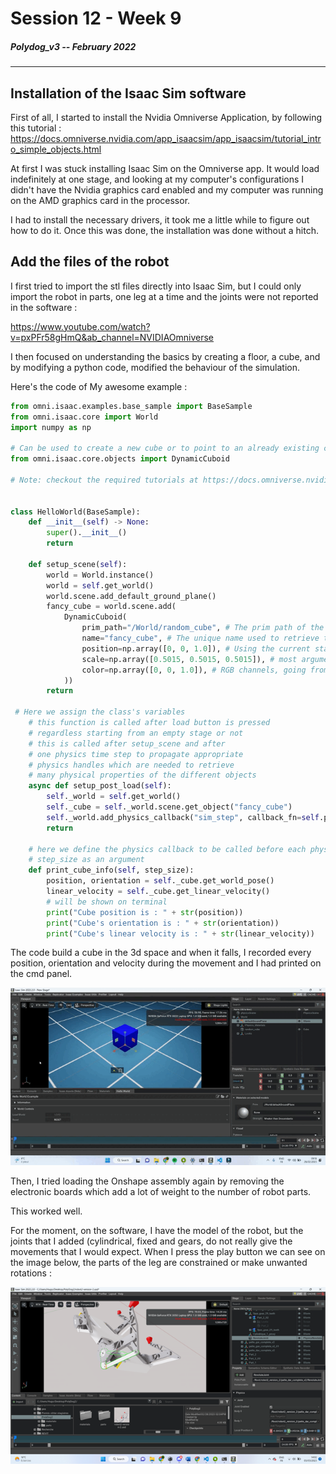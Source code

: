 # Session 12 - Week 9

##### Polydog_v3 -- February 2022

-----

## Installation of the Isaac Sim software

First of all, I started to install the Nvidia Omniverse Application, by following this tutorial :  https://docs.omniverse.nvidia.com/app_isaacsim/app_isaacsim/tutorial_intro_simple_objects.html


At first I was stuck installing Isaac Sim on the Omniverse app. It would load indefinitely at one stage, and looking at my computer's configurations I didn't have the Nvidia graphics card enabled and my computer was running on the AMD graphics card in the processor.

I had to install the necessary drivers, it took me a little while to figure out how to do it.
Once this was done, the installation was done without a hitch.

## Add the files of the robot

I first tried to import the stl files directly into Isaac Sim, but I could only import the robot in parts, one leg at a time and the joints were not reported in the software :

https://www.youtube.com/watch?v=pxPFr58gHmQ&ab_channel=NVIDIAOmniverse


I then focused on understanding the basics by creating a floor, a cube, and by modifying a python code, modified the behaviour of the simulation.

Here's the code of My awesome example :


```py
from omni.isaac.examples.base_sample import BaseSample
from omni.isaac.core import World
import numpy as np

# Can be used to create a new cube or to point to an already existing cube in stage.
from omni.isaac.core.objects import DynamicCuboid

# Note: checkout the required tutorials at https://docs.omniverse.nvidia.com/app_isaacsim/app_isaacsim/overview.html


class HelloWorld(BaseSample):
    def __init__(self) -> None:
        super().__init__()
        return

    def setup_scene(self):
        world = World.instance()
        world = self.get_world()
        world.scene.add_default_ground_plane()
        fancy_cube = world.scene.add(
            DynamicCuboid(
                prim_path="/World/random_cube", # The prim path of the cube in the USD stage
                name="fancy_cube", # The unique name used to retrieve the object from the scene later on
                position=np.array([0, 0, 1.0]), # Using the current stage units which is in meters by default.
                scale=np.array([0.5015, 0.5015, 0.5015]), # most arguments accept mainly numpy arrays.
                color=np.array([0, 0, 1.0]), # RGB channels, going from 0-1
            ))
        return

 # Here we assign the class's variables
    # this function is called after load button is pressed
    # regardless starting from an empty stage or not
    # this is called after setup_scene and after
    # one physics time step to propagate appropriate
    # physics handles which are needed to retrieve
    # many physical properties of the different objects
    async def setup_post_load(self):
        self._world = self.get_world()
        self._cube = self._world.scene.get_object("fancy_cube")
        self._world.add_physics_callback("sim_step", callback_fn=self.print_cube_info) #callback names have to be unique
        return 

    # here we define the physics callback to be called before each physics step, all physics callbacks must take
    # step_size as an argument
    def print_cube_info(self, step_size):    
        position, orientation = self._cube.get_world_pose()
        linear_velocity = self._cube.get_linear_velocity()
        # will be shown on terminal
        print("Cube position is : " + str(position))
        print("Cube's orientation is : " + str(orientation))
        print("Cube's linear velocity is : " + str(linear_velocity))
```

The code build a cube in the 3d space and when it falls, I recorded every position, orientation and velocity during the movement and I had printed on the cmd panel.

![](cube-falling.gif)

Then, I tried loading the Onshape assembly again by removing the electronic boards which add a lot of weight to the number of robot parts. 

This worked well.

For the moment, on the software, I have the model of the robot, but the joints that I added (cylindrical, fixed and gears, do not really give the movements that I would expect. When I press the play button we can see on the image below, the parts of the leg are constrained or make unwanted rotations :


![](isaac_sim_robot_assembly.png)



